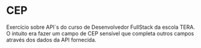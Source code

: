 # CEP

Exercício sobre API`s do curso de Desenvolvedor FullStack da escola TERA. O intuito era fazer um campo de CEP sensível que completa outros campos através dos dados da API fornecida.
